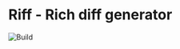 # Riff - Rich diff generator

![Build](https://github.com/demjened/riff/actions/workflows/maven.yml/badge.svg)
